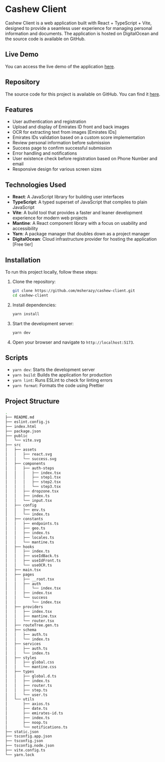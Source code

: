 # Cashew Client
Cashew Client is a web application built with React + TypeScript + Vite, designed to provide a seamless user experience for managing personal information and documents. The application is hosted on DigitalOcean and the source code is available on GitHub.

## Live Demo

You can access the live demo of the application [here](https://cashew-client-bpugd.ondigitalocean.app/).

## Repository

The source code for this project is available on GitHub. You can find it [here](https://github.com/msherazy/cashew-client.git).

## Features

- User authentication and registration
- Upload and display of Emirates ID front and back images
- OCR for extracting text from images [Emirates IDs]
- Emirates IDs validation based on a custom score implementation
- Review personal information before submission
- Success page to confirm successful submission
- Error handling and notifications
- User existence check before registration based on Phone Number and email
- Responsive design for various screen sizes

## Technologies Used

- **React**: A JavaScript library for building user interfaces
- **TypeScript**: A typed superset of JavaScript that compiles to plain JavaScript
- **Vite**: A build tool that provides a faster and leaner development experience for modern web projects
- **Mantine**: A React component library with a focus on usability and accessibility
- **Yarn**: A package manager that doubles down as a project manager
- **DigitalOcean**: Cloud infrastructure provider for hosting the application [Free tier]

## Installation

To run this project locally, follow these steps:

1. Clone the repository:
    ```sh
    git clone https://github.com/msherazy/cashew-client.git
    cd cashew-client
    ```

2. Install dependencies:
    ```sh
    yarn install
    ```

3. Start the development server:
    ```sh
    yarn dev
    ```

4. Open your browser and navigate to `http://localhost:5173`.

## Scripts

- `yarn dev`: Starts the development server
- `yarn build`: Builds the application for production
- `yarn lint`: Runs ESLint to check for linting errors
- `yarn format`: Formats the code using Prettier

## Project Structure

```sh
.
├── README.md
├── eslint.config.js
├── index.html
├── package.json
├── public
│   └── vite.svg
├── src
│   ├── assets
│   │   ├── react.svg
│   │   └── success.svg
│   ├── components
│   │   ├── auth-steps
│   │   │   ├── index.tsx
│   │   │   ├── step1.tsx
│   │   │   ├── step2.tsx
│   │   │   └── step3.tsx
│   │   ├── dropzone.tsx
│   │   ├── index.ts
│   │   └── input.tsx
│   ├── config
│   │   ├── env.ts
│   │   └── index.ts
│   ├── constants
│   │   ├── endpoints.ts
│   │   ├── geo.ts
│   │   ├── index.ts
│   │   ├── locales.ts
│   │   └── mantine.ts
│   ├── hooks
│   │   ├── index.ts
│   │   ├── useIdBack.ts
│   │   ├── useIdFront.ts
│   │   └── useOCR.ts
│   ├── main.tsx
│   ├── pages
│   │   ├── __root.tsx
│   │   ├── auth
│   │   │   └── index.tsx
│   │   ├── index.tsx
│   │   └── success
│   │       └── index.tsx
│   ├── providers
│   │   ├── index.tsx
│   │   ├── mantine.tsx
│   │   └── router.tsx
│   ├── routeTree.gen.ts
│   ├── schema
│   │   ├── auth.ts
│   │   └── index.ts
│   ├── services
│   │   ├── auth.ts
│   │   └── index.ts
│   ├── styles
│   │   ├── global.css
│   │   └── mantine.css
│   ├── types
│   │   ├── global.d.ts
│   │   ├── index.ts
│   │   ├── router.ts
│   │   ├── step.ts
│   │   └── user.ts
│   └── utils
│       ├── axios.ts
│       ├── date.ts
│       ├── emirates-id.ts
│       ├── index.ts
│       ├── noop.ts
│       └── notifications.ts
├── static.json
├── tsconfig.app.json
├── tsconfig.json
├── tsconfig.node.json
├── vite.config.ts
└── yarn.lock
```